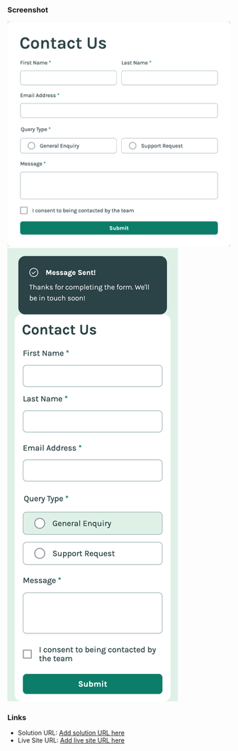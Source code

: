 ### Screenshot

![](./assets/images/Screenshot%202025-01-12%20at%2019-28-20%20Frontend%20Mentor%20Contact%20form.png)
![](./assets/images/Screenshot%202025-01-12%20at%2019-29-34%20Frontend%20Mentor%20Contact%20form.png)

### Links

- Solution URL: [Add solution URL here](https://your-solution-url.com)
- Live Site URL: [Add live site URL here](https://your-live-site-url.com)
